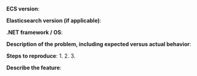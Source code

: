 <!--
GitHub is reserved for bug reports and feature requests. The best place
to ask a general question is at the Elastic Discourse forums at
https://discuss.elastic.co. If you are in fact posting a bug report or
a feature request, please include one and only one of the below blocks
in your new issue.
-->

<!--
If you are filing a bug report, please remove the below feature
request block and provide responses for all of the below items.
-->

**ECS version**:

**Elasticsearch version (if applicable)**:

**.NET framework / OS**:

**Description of the problem, including expected versus actual behavior**:

**Steps to reproduce**:
 1.
 2.
 3.

<!--
If you are filing a feature request, please remove the above bug
report block and provide responses for all of the below items.
-->

**Describe the feature**:
